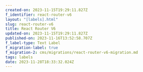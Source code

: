 ```yaml
---
created-on: 2023-11-15T19:29:11.827Z
f_identifier: react-router-v6
layout: "[labels].html"
slug: react-router-v6
title: React Router V6
updated-on: 2023-11-15T19:29:11.827Z
published-on: 2023-11-16T13:52:58.707Z
f_label-type: Text Label
f_migration-label: true
f_migration-2: cms/migrations/react-router-v6-migration.md
tags: labels
date: 2023-11-28T18:33:32.024Z
---
```

